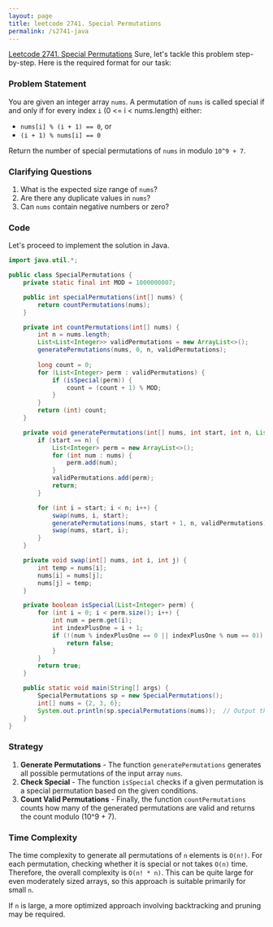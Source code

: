 ```yaml
---
layout: page
title: leetcode 2741. Special Permutations
permalink: /s2741-java
---
```

[Leetcode 2741. Special Permutations](https://algoadvance.github.io/algoadvance/l2741)
Sure, let's tackle this problem step-by-step. Here is the required format for our task:

### Problem Statement
You are given an integer array `nums`. A permutation of `nums` is called special if and only if for every index `i` (0 <= i < nums.length) either:
- `nums[i] % (i + 1) == 0`, or
- `(i + 1) % nums[i] == 0`

Return the number of special permutations of `nums` in modulo `10^9 + 7`.

### Clarifying Questions
1. What is the expected size range of `nums`?
2. Are there any duplicate values in `nums`?
3. Can `nums` contain negative numbers or zero?

### Code
Let's proceed to implement the solution in Java.

```java
import java.util.*;

public class SpecialPermutations {
    private static final int MOD = 1000000007;

    public int specialPermutations(int[] nums) {
        return countPermutations(nums);
    }

    private int countPermutations(int[] nums) {
        int n = nums.length;
        List<List<Integer>> validPermutations = new ArrayList<>();
        generatePermutations(nums, 0, n, validPermutations);
        
        long count = 0;
        for (List<Integer> perm : validPermutations) {
            if (isSpecial(perm)) {
                count = (count + 1) % MOD;
            }
        }
        return (int) count;
    }

    private void generatePermutations(int[] nums, int start, int n, List<List<Integer>> validPermutations) {
        if (start == n) {
            List<Integer> perm = new ArrayList<>();
            for (int num : nums) {
                perm.add(num);
            }
            validPermutations.add(perm);
            return;
        }

        for (int i = start; i < n; i++) {
            swap(nums, i, start);
            generatePermutations(nums, start + 1, n, validPermutations);
            swap(nums, start, i);
        }
    }

    private void swap(int[] nums, int i, int j) {
        int temp = nums[i];
        nums[i] = nums[j];
        nums[j] = temp;
    }

    private boolean isSpecial(List<Integer> perm) {
        for (int i = 0; i < perm.size(); i++) {
            int num = perm.get(i);
            int indexPlusOne = i + 1;
            if (!(num % indexPlusOne == 0 || indexPlusOne % num == 0)) {
                return false;
            }
        }
        return true;
    }

    public static void main(String[] args) {
        SpecialPermutations sp = new SpecialPermutations();
        int[] nums = {2, 3, 6};
        System.out.println(sp.specialPermutations(nums));  // Output the number of special permutations
    }
}
```

### Strategy
1. **Generate Permutations** - The function `generatePermutations` generates all possible permutations of the input array `nums`.
2. **Check Special** - The function `isSpecial` checks if a given permutation is a special permutation based on the given conditions.
3. **Count Valid Permutations** - Finally, the function `countPermutations` counts how many of the generated permutations are valid and returns the count modulo \(10^9 + 7\).

### Time Complexity
The time complexity to generate all permutations of `n` elements is `O(n!)`. For each permutation, checking whether it is special or not takes `O(n)` time. Therefore, the overall complexity is `O(n! * n)`. This can be quite large for even moderately sized arrays, so this approach is suitable primarily for small `n`.

If `n` is large, a more optimized approach involving backtracking and pruning may be required.